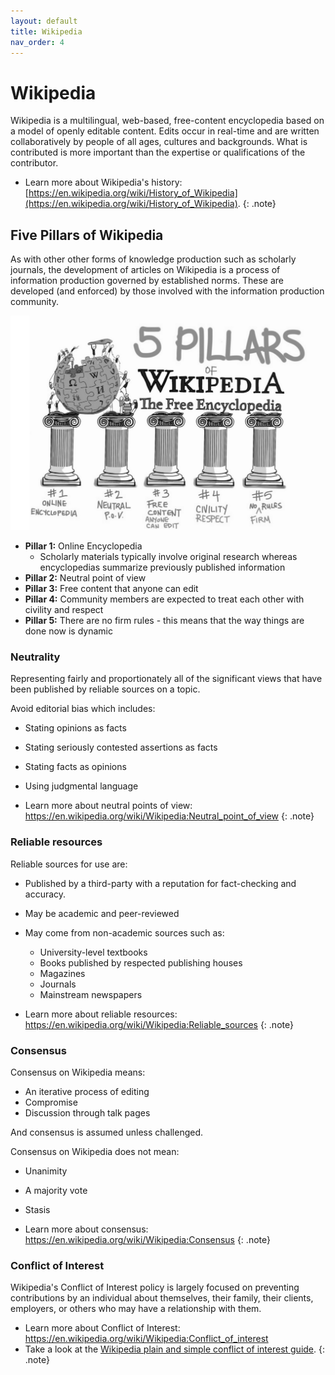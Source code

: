 ```yaml
---
layout: default
title: Wikipedia
nav_order: 4
---
```

# Wikipedia
Wikipedia is a multilingual, web-based, free-content encyclopedia based on a model of openly editable content.
Edits occur in real-time and are written collaboratively by people of all ages, cultures and backgrounds. What is contributed is more important than the expertise or qualifications of the contributor.

* Learn more about Wikipedia's history: [https://en.wikipedia.org/wiki/History_of_Wikipedia](https://en.wikipedia.org/wiki/History_of_Wikipedia).
{: .note}

## Five Pillars of Wikipedia
As with other other forms of knowledge production such as scholarly journals, the development of articles on Wikipedia is a process of information production governed by established norms. These are developed (and enforced) by those involved with the information production community.

<img src="images/five-pillars-wikipedia.png" alt="Five Pillars of Wikipedia" width="800" height="auto">

* **Pillar 1:** Online Encyclopedia
  * Scholarly materials typically involve original research whereas encyclopedias summarize previously published information
* **Pillar 2:** Neutral point of view
* **Pillar 3:** Free content that anyone can edit
* **Pillar 4:** Community members are expected to treat each other with civility and respect
* **Pillar 5:** There are no firm rules - this means that the way things are done now is dynamic

### Neutrality
Representing fairly and proportionately all of the significant views that have been published by reliable sources on a topic.

Avoid editorial bias which includes:
* Stating opinions as facts
* Stating seriously contested assertions as facts
* Stating facts as opinions
* Using judgmental language

* Learn more about neutral points of view: https://en.wikipedia.org/wiki/Wikipedia:Neutral_point_of_view
{: .note}

### Reliable resources
Reliable sources for use are:
* Published by a third-party with a reputation for fact-checking and accuracy.
* May be academic and peer-reviewed
* May come from non-academic sources such as:
  * University-level textbooks
  * Books published by respected publishing houses
  * Magazines
  * Journals
  * Mainstream newspapers

* Learn more about reliable resources: https://en.wikipedia.org/wiki/Wikipedia:Reliable_sources
{: .note}

### Consensus
Consensus on Wikipedia means:
* An iterative process of editing
* Compromise
* Discussion through talk pages

And consensus is assumed unless challenged.

Consensus on Wikipedia does not mean:
* Unanimity
* A majority vote
* Stasis

* Learn more about consensus: https://en.wikipedia.org/wiki/Wikipedia:Consensus
{: .note}

### Conflict of Interest
Wikipedia's Conflict of Interest policy is largely focused on preventing contributions by an individual about themselves, their family, their clients, employers, or others who may have a relationship with them.

* Learn more about Conflict of Interest: https://en.wikipedia.org/wiki/Wikipedia:Conflict_of_interest
* Take a look at the [Wikipedia plain and simple conflict of interest guide](https://en.wikipedia.org/wiki/Wikipedia:Plain_and_simple_conflict_of_interest_guide).
{: .note}
